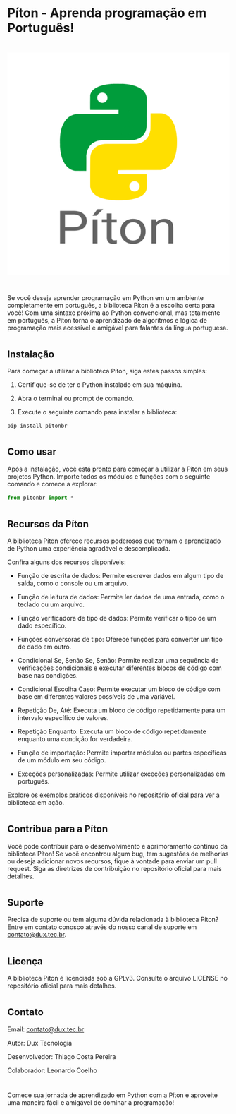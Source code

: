 # Píton - Aprenda programação em Português!

#
![Píton Logo](pitonbr/logo.png)
#

Se você deseja aprender programação em Python em um ambiente completamente em português, a biblioteca Píton é a escolha certa para você! Com uma sintaxe próxima ao Python convencional, mas totalmente em português, a Píton torna o aprendizado de algoritmos e lógica de programação mais acessível e amigável para falantes da língua portuguesa.

#

## Instalação

Para começar a utilizar a biblioteca Píton, siga estes passos simples:

1. Certifique-se de ter o Python instalado em sua máquina.

2. Abra o terminal ou prompt de comando.

3. Execute o seguinte comando para instalar a biblioteca:

```shell
pip install pitonbr
```
#

## Como usar

Após a instalação, você está pronto para começar a utilizar a Píton em seus projetos Python. Importe todos os módulos e funções com o seguinte comando e comece a explorar:

```python
from pitonbr import *
```
#

## Recursos da Píton

A biblioteca Píton oferece recursos poderosos que tornam o aprendizado de Python uma experiência agradável e descomplicada.

Confira alguns dos recursos disponíveis:

- Função de escrita de dados: Permite escrever dados em algum tipo de saída, como o console ou um arquivo.

- Função de leitura de dados: Permite ler dados de uma entrada, como o teclado ou um arquivo.

- Função verificadora de tipo de dados: Permite verificar o tipo de um dado específico.

- Funções conversoras de tipo: Oferece funções para converter um tipo de dado em outro.

- Condicional Se, Senão Se, Senão: Permite realizar uma sequência de verificações condicionais e executar diferentes blocos de código com base nas condições.

- Condicional Escolha Caso: Permite executar um bloco de código com base em diferentes valores possíveis de uma variável.

- Repetição De, Até: Executa um bloco de código repetidamente para um intervalo específico de valores.

- Repetição Enquanto: Executa um bloco de código repetidamente enquanto uma condição for verdadeira.

- Função de importação: Permite importar módulos ou partes específicas de um módulo em seu código.

- Exceções personalizadas: Permite utilizar exceções personalizadas em português.


Explore os [exemplos práticos](https://github.com/duxtec/piton/tree/main/exemplos) disponíveis no repositório oficial para ver a biblioteca em ação.

#

## Contribua para a Píton

Você pode contribuir para o desenvolvimento e aprimoramento contínuo da biblioteca Píton! Se você encontrou algum bug, tem sugestões de melhorias ou deseja adicionar novos recursos, fique à vontade para enviar um pull request. Siga as diretrizes de contribuição no repositório oficial para mais detalhes.

#

## Suporte

Precisa de suporte ou tem alguma dúvida relacionada à biblioteca Píton? Entre em contato conosco através do nosso canal de suporte em [contato@dux.tec.br](mailto:contato@dux.tec.br).

#

## Licença

A biblioteca Píton é licenciada sob a GPLv3. Consulte o arquivo LICENSE no repositório oficial para mais detalhes.

#

## Contato

Email: [contato@dux.tec.br](mailto:contato@dux.tec.br)

Autor: Dux Tecnologia

Desenvolvedor: Thiago Costa Pereira

Colaborador: Leonardo Coelho

#

Comece sua jornada de aprendizado em Python com a Píton e aproveite uma maneira fácil e amigável de dominar a programação!